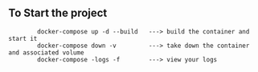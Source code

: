 ## To Start the project


            docker-compose up -d --build   ---> build the container and start it
            docker-compose down -v         ---> take down the container and associated volume
            docker-compose -logs -f        ---> view your logs
